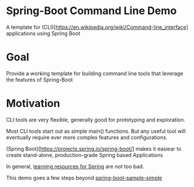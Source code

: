 # Spring-Boot Command Line Demo

A template for (CLI)[https://en.wikipedia.org/wiki/Command-line_interface] applications using Spring Boot

# Goal

Provide a working template for building command line tools that leverage the features of Spring-Boot

# Motivation

CLI tools are very flexible, generally good for prototyping and exploration.

Most CLI tools start out as simple main() functions.  But any useful tool will eventually require ever more complex features and configurations.

(Spring Boot)[https://projects.spring.io/spring-boot/] makes it easiear to create stand-alone, production-grade Spring based Applications  

In general, [learning resources for Spring](https://spring.io/guides) are not too bad.

This demo goes a few steps beyond [spring-boot-sample-simple](https://github.com/spring-projects/spring-boot/tree/master/spring-boot-samples/spring-boot-sample-simple)

